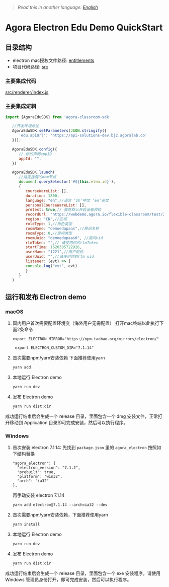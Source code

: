 > *Read this in another language: [English](README.md)*

# Agora Electron Edu Demo QuickStart  

## 目录结构
  * electron mac授权文件路径: [entitlements](./entitlements)  
  * 项目代码路径: [src](./src)

### 主要集成代码 
[src/renderer/index.js](./src/renderer/index.js)
### 主要集成逻辑    
```javascript
import {AgoraEduSDK} from 'agora-classroom-sdk'

   //开发环境添加
   AgoraEduSDK.setParameters(JSON.stringify({
      'edu.apiUrl': 'https://api-solutions-dev.bj2.agoralab.co'
   }));

   AgoraEduSDK.config({
      // 你的声网appID
      appId: "",
   })

   AgoraEduSDK.launch(
      //指定挂载的dom节点
      document.querySelector(`#${this.elem.id}`), 
      {
         courseWareList: [],
         duration: 1800,
         language: "en",//语言 ‘zh’中文 ‘en‘英文
         personalCourseWareList: [],
         pretest: true,// 推荐默认开启设备预检
         recordUrl: "https://webdemo.agora.io/flexible-classroom/test/20210428_811/#/record",
         region: "CN",//区域
         roleType: 1,//角色类型
         roomName: "demoedupaas",//房间名称
         roomType: 0,//房间类型 
         roomUuid: "demoedupaas0", //房间uid
         rtmToken: "",// 请使用你的rtmToken
         startTime: 1620305722926,
         userName: "1221",//用户昵称
         userUuid: "",//请使用你的rtm uid
         listener: (evt) => {
         console.log("evt", evt)
         }
      }
   )
```

## 运行和发布 Electron demo

### macOS
1. 国内用户首次需要配置环境变（海外用户无需配置）
   打开mac终端以此执行下面2条命令
   ```
   export ELECTRON_MIRROR="https://npm.taobao.org/mirrors/electron/"
   ```
   ```
    export ELECTRON_CUSTOM_DIR="7.1.14"
   ```
2. 首次需要npm/yarn安装依赖 下面推荐使用yarn

   ```
   yarn add
   ```
3. 本地运行 Electron demo

   ```
   yarn run dev
   ```

4. 发布 Electron demo

   ```
   yarn run dist:dir
   ```

成功运行结束后会生成一个 release 目录，里面包含一个 dmg 安装文件，正常打开移动到 Application 目录即可完成安装，然后可以执行程序。 

### Windows
1. 首次安装 electron 7.1.14: 先找到 `package.json` 里的 `agora_electron` 按照如下结构替换
   ```
   "agora_electron": {
     "electron_version": "7.1.2",
     "prebuilt": true,
     "platform": "win32",
     "arch": "ia32"
   },
   ```
   再手动安装 electron 7.1.14
   ```
   yarn add electron@7.1.14 --arch=ia32 --dev
   ```
2. 首次需要npm/yarn安装依赖，下面推荐使用yarn
   ```
   yarn install
   ```

3. 本地运行 Electron demo

   ```
   yarn run dev
   ```

4. 发布 Electron demo

   ```
   yarn run dist:dir
   ```

成功运行结束后会生成一个 release 目录，里面包含一个 exe 安装程序，请使用 Windows 管理员身份打开，即可完成安装，然后可以执行程序。
